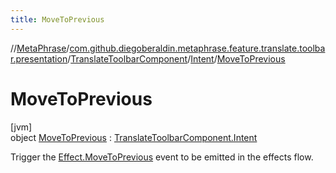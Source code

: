 ```yaml
---
title: MoveToPrevious
---
```

//[MetaPhrase](../../../../../index.html)/[com.github.diegoberaldin.metaphrase.feature.translate.toolbar.presentation](../../../index.html)/[TranslateToolbarComponent](../../index.html)/[Intent](../index.html)/[MoveToPrevious](index.html)



# MoveToPrevious



[jvm]\
object [MoveToPrevious](index.html) : [TranslateToolbarComponent.Intent](../index.html)

Trigger the [Effect.MoveToPrevious](../../-effect/-move-to-previous/index.html) event to be emitted in the effects flow.


